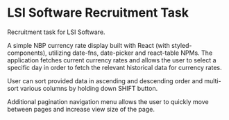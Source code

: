 # LSI Software Recruitment Task

Recruitment task for LSI Software.

A simple NBP currency rate display built with React (with styled-components), utilizing date-fns, date-picker and react-table NPMs. The application fetches current currency rates and allows the user to select a specific day in order to fetch the relevant historical data for currency rates.

User can sort provided data in ascending and descending order and multi-sort various columns by holding down SHIFT button.

Additional pagination navigation menu allows the user to quickly move between pages and increase view size of the page.
